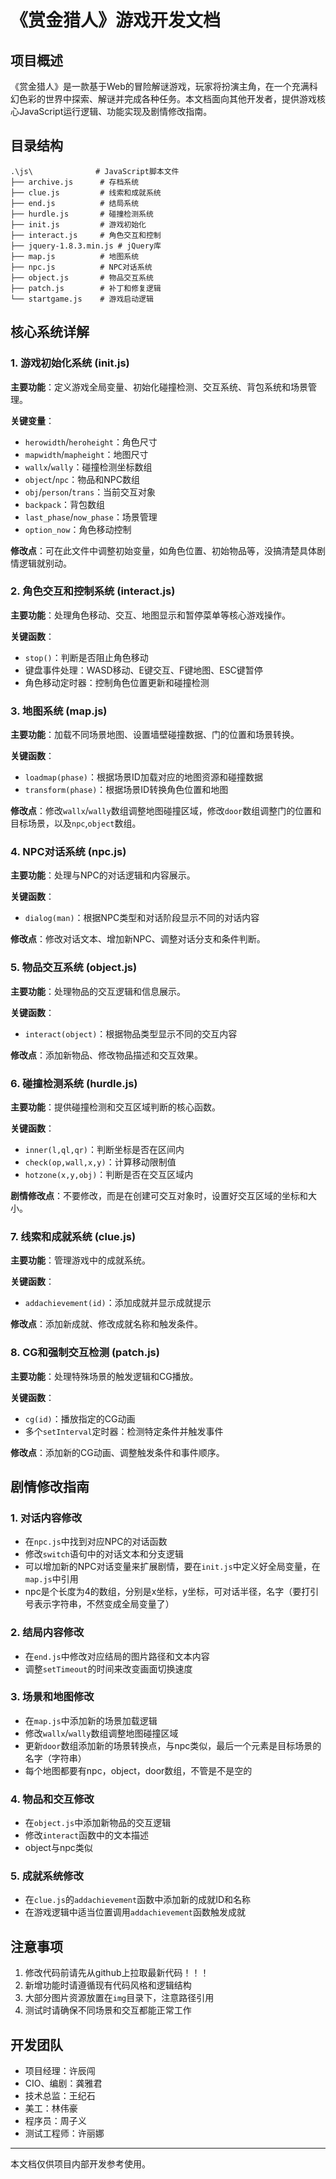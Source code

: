 # 《赏金猎人》游戏开发文档

## 项目概述
《赏金猎人》是一款基于Web的冒险解谜游戏，玩家将扮演主角，在一个充满科幻色彩的世界中探索、解谜并完成各种任务。本文档面向其他开发者，提供游戏核心JavaScript运行逻辑、功能实现及剧情修改指南。

## 目录结构
```
.\js\              # JavaScript脚本文件
├── archive.js      # 存档系统
├── clue.js         # 线索和成就系统
├── end.js          # 结局系统
├── hurdle.js       # 碰撞检测系统
├── init.js         # 游戏初始化
├── interact.js     # 角色交互和控制
├── jquery-1.8.3.min.js # jQuery库
├── map.js          # 地图系统
├── npc.js          # NPC对话系统
├── object.js       # 物品交互系统
├── patch.js        # 补丁和修复逻辑
└── startgame.js    # 游戏启动逻辑
```

## 核心系统详解

### 1. 游戏初始化系统 (init.js)

**主要功能**：定义游戏全局变量、初始化碰撞检测、交互系统、背包系统和场景管理。

**关键变量**：
- `herowidth`/`heroheight`：角色尺寸
- `mapwidth`/`mapheight`：地图尺寸
- `wallx`/`wally`：碰撞检测坐标数组
- `object`/`npc`：物品和NPC数组
- `obj`/`person`/`trans`：当前交互对象
- `backpack`：背包数组
- `last_phase`/`now_phase`：场景管理
- `option_now`：角色移动控制

**修改点**：可在此文件中调整初始变量，如角色位置、初始物品等，没搞清楚具体剧情逻辑就别动。

### 2. 角色交互和控制系统 (interact.js)

**主要功能**：处理角色移动、交互、地图显示和暂停菜单等核心游戏操作。

**关键函数**：
- `stop()`：判断是否阻止角色移动
- 键盘事件处理：WASD移动、E键交互、F键地图、ESC键暂停
- 角色移动定时器：控制角色位置更新和碰撞检测


### 3. 地图系统 (map.js)

**主要功能**：加载不同场景地图、设置墙壁碰撞数据、门的位置和场景转换。

**关键函数**：
- `loadmap(phase)`：根据场景ID加载对应的地图资源和碰撞数据
- `transform(phase)`：根据场景ID转换角色位置和地图

**修改点**：修改`wallx`/`wally`数组调整地图碰撞区域，修改`door`数组调整门的位置和目标场景，以及`npc`,`object`数组。

### 4. NPC对话系统 (npc.js)

**主要功能**：处理与NPC的对话逻辑和内容展示。

**关键函数**：
- `dialog(man)`：根据NPC类型和对话阶段显示不同的对话内容

**修改点**：修改对话文本、增加新NPC、调整对话分支和条件判断。

### 5. 物品交互系统 (object.js)

**主要功能**：处理物品的交互逻辑和信息展示。

**关键函数**：
- `interact(object)`：根据物品类型显示不同的交互内容

**修改点**：添加新物品、修改物品描述和交互效果。

### 6. 碰撞检测系统 (hurdle.js)

**主要功能**：提供碰撞检测和交互区域判断的核心函数。

**关键函数**：
- `inner(l,ql,qr)`：判断坐标是否在区间内
- `check(op,wall,x,y)`：计算移动限制值
- `hotzone(x,y,obj)`：判断是否在交互区域内

**剧情修改点**：不要修改，而是在创建可交互对象时，设置好交互区域的坐标和大小。

### 7. 线索和成就系统 (clue.js)

**主要功能**：管理游戏中的成就系统。

**关键函数**：
- `addachievement(id)`：添加成就并显示成就提示

**修改点**：添加新成就、修改成就名称和触发条件。


### 8. CG和强制交互检测 (patch.js)

**主要功能**：处理特殊场景的触发逻辑和CG播放。

**关键函数**：
- `cg(id)`：播放指定的CG动画
- 多个`setInterval`定时器：检测特定条件并触发事件

**修改点**：添加新的CG动画、调整触发条件和事件顺序。

## 剧情修改指南

### 1. 对话内容修改
- 在`npc.js`中找到对应NPC的对话函数
- 修改`switch`语句中的对话文本和分支逻辑
- 可以增加新的NPC对话变量来扩展剧情，要在`init.js`中定义好全局变量，在`map.js`中引用
- npc是个长度为4的数组，分别是x坐标，y坐标，可对话半径，名字（要打引号表示字符串，不然变成全局变量了）

### 2. 结局内容修改
- 在`end.js`中修改对应结局的图片路径和文本内容
- 调整`setTimeout`的时间来改变画面切换速度

### 3. 场景和地图修改
- 在`map.js`中添加新的场景加载逻辑
- 修改`wallx`/`wally`数组调整地图碰撞区域
- 更新`door`数组添加新的场景转换点，与npc类似，最后一个元素是目标场景的名字（字符串）
- 每个地图都要有npc，object，door数组，不管是不是空的

### 4. 物品和交互修改
- 在`object.js`中添加新物品的交互逻辑
- 修改`interact`函数中的文本描述
- object与npc类似

### 5. 成就系统修改
- 在`clue.js`的`addachievement`函数中添加新的成就ID和名称
- 在游戏逻辑中适当位置调用`addachievement`函数触发成就

## 注意事项

1. 修改代码前请先从github上拉取最新代码！！！
2. 新增功能时请遵循现有代码风格和逻辑结构
3. 大部分图片资源放置在`img`目录下，注意路径引用
4. 测试时请确保不同场景和交互都能正常工作

## 开发团队
- 项目经理：许辰闯
- CIO、编剧：龚雅君
- 技术总监：王纪石
- 美工：林伟豪
- 程序员：周子义
- 测试工程师：许丽娜

---
本文档仅供项目内部开发参考使用。